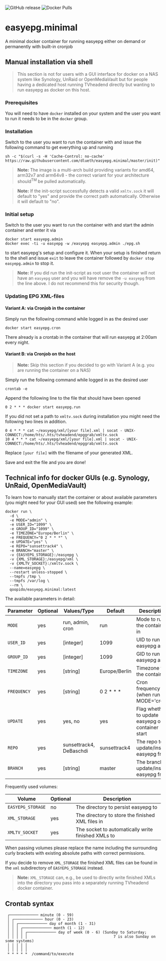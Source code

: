 ![GitHub release](https://img.shields.io/github/release/dlueth/easyepg.minimal.svg)
![Docker Pulls](https://img.shields.io/docker/pulls/qoopido/easyepg.minimal.svg)

# easyepg.minimal
A minimal docker container for running easyepg either on demand or permanently with built-in cronjob

## Manual installation via shell
> This section is not for users with a GUI interface for docker on a NAS system like Synology, UnRaid or OpenMediaVault but for people having a dedicated host running TVheadend directly but wanting to run easyepg as docker on this host. 

### Prerequisites
You will need to have `docker` installed on your system and the user you want to run it needs to be in the `docker` group.

### Installation
Switch to the user you want to run the container with and issue the following command to get everything up and running
```
sh -c "$(curl -s -H 'Cache-Control: no-cache' https://raw.githubusercontent.com/dlueth/easyepg.minimal/master/init)"
```

> **Note:** The image is a multi-arch build providing variants for amd64, arm32v7 and arm64v8 - the correct variant for your architecture should<sup>TM</sup> be pulled automatically.

> **Note:** If the init-script successfully detects a valid `xmltv.sock` it will default to "yes" and provide the correct path automatically. Otherwise it will default to "no". 

### Initial setup
Switch to the user you want to run the container with and start the admin container and enter it via
```
docker start easyepg.admin
docker exec -ti -u easyepg -w /easyepg easyepg.admin ./epg.sh
```

to start easyepg's setup and configure it. When your setup is finished return to the shell and issue `exit` to leave the container followed by `docker stop easyepg.admin` to stop it.

> **Note:** If you did run the init-script as root user the container will not have an `easyepg` user and you will have remove the `-u easyepg` from the line above. I do not recommend this for security though.

### Updating EPG XML-files

#### Variant A: via Cronjob in the container
Simply run the following command while logged in as the desired user
```
docker start easyepg.cron
```

There already is a crontab in the container that will run easyepg at 2:00am every night.

#### Variant B: via Cronjob on the host
> **Note:** Skip this section if you decided to go with Variant A (e.g. you are running the container on a NAS)

Simply run the following command while logged in as the desired user
```
crontab -e
```

Append the following line to the file that should have been opened
```
0 2 * * * docker start easyepg.run 
```

If you did not set a path to `xmltv.sock` during installation you might need the following two lines in addition.
```
0 4 * * * cat ~/easyepg/xml/[your file].xml | socat - UNIX-CONNECT:/home/hts/.hts/tvheadend/epggrab/xmltv.sock
10 4 * * * cat ~/easyepg/xml/[your file].xml | socat - UNIX-CONNECT:/home/hts/.hts/tvheadend/epggrab/xmltv.sock
```
Replace `[your file]` with the filename of your generated XML.

Save and exit the file and you are done!

## Technical info for docker GUIs (e.g. Synology, UnRaid, OpenMediaVault)
To learn how to manually start the container or about available parameters (you might need for your GUI used) see the following example:

```
docker run \
  -d \
  -e MODE="admin" \
  -e USER_ID="1099" \
  -e GROUP_ID="1099" \
  -e TIMEZONE="Europe/Berlin" \
  -e FREQUENCY="0 2 * * *" \
  -e UPDATE="yes" \
  -e REPO="sunsettrack4" \
  -e BRANCH="master" \
  -v {EASYEPG_STORAGE}:/easyepg \
  -v {XML_STORAGE}:/easyepg/xml \
  -v {XMLTV_SOCKET}:/xmltv.sock \
  --name=easyepg \
  --restart unless-stopped \
  --tmpfs /tmp \
  --tmpfs /var/log \
  --rm \
  qoopido/easyepg.minimal:latest
```

The available parameters in detail:

| Parameter | Optional | Values/Type | Default | Description |
| ---- | --- | --- | --- | --- |
| `MODE` | yes | run, admin, cron | run | Mode to run the container in |
| `USER_ID` | yes | [integer] | 1099 | UID to run easyepg as |
| `GROUP_ID` | yes | [integer] | 1099 | GID to run easyepg as |
| `TIMEZONE` | yes | [string] | Europe/Berlin | Timezone for the container |
| `FREQUENCY` | yes | [string] | 0 2 * * * | Cron frequency (when run in MODE='cron') |
| `UPDATE` | yes | yes, no | yes | Flag whether to update easyepg on container start |
| `REPO` | yes | sunsettrack4, DeBaschdi | sunsettrack4 | The repo to update/install easyepg from |
| `BRANCH` | yes | [string] | master | The branch to update/install easyepg from |

Frequently used volumes:
 
| Volume | Optional | Description |
| ---- | --- | --- |
| `EASYEPG_STORAGE` | no | The directory to persist easyepg to |
| `XML_STORAGE` | yes | The directory to store the finished XML files in |
| `XMLTV_SOCKET` | yes | The socket to automatically write finished XMLs to |

When passing volumes please replace the name including the surrounding curly brackets with existing absolute paths with correct permissions.

If you decide to remove `XML_STORAGE` the finished XML files can be found in the `xml` subdirectory of `EASYEPG_STORAGE` instead.

> **Note:** `XML_STORAGE` can, e.g., be used to directly write finished XMLs into the directory you pass into a separately running TVheadend docker container. 

## Crontab syntax
```
 ┌───────────── minute (0 - 59)
 │ ┌───────────── hour (0 - 23)
 │ │ ┌───────────── day of month (1 - 31)
 │ │ │ ┌───────────── month (1 - 12)
 │ │ │ │ ┌───────────── day of week (0 - 6) (Sunday to Saturday;
 │ │ │ │ │                                       7 is also Sunday on some systems)
 │ │ │ │ │
 │ │ │ │ │
 * * * * *  /command/to/execute
```
